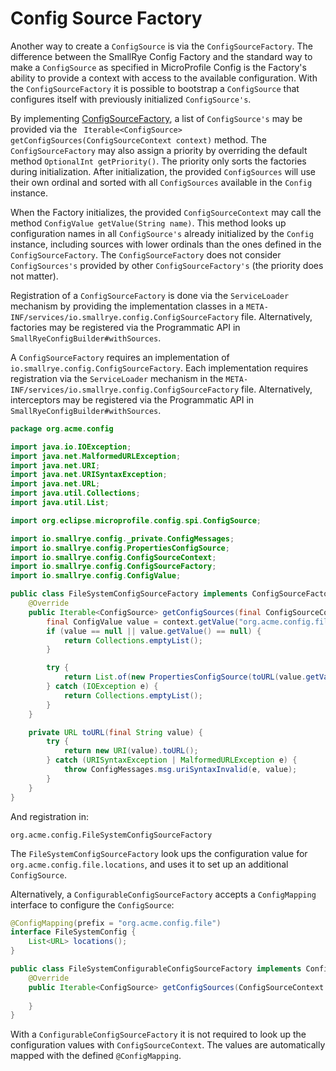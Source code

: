 # Config Source Factory

Another way to create a `ConfigSource` is via the `ConfigSourceFactory`. The difference between the SmallRye Config 
Factory and the standard way to make a `ConfigSource` as specified in MicroProfile Config is the Factory's ability to 
provide a context with access to the available configuration. With the `ConfigSourceFactory` it is possible to 
bootstrap a `ConfigSource` that configures itself with previously initialized `ConfigSource's`.

By implementing 
[ConfigSourceFactory](https://github.com/smallrye/smallrye-config/blob/main/implementation/src/main/java/io/smallrye/config/ConfigSourceFactory.java), 
a list of `ConfigSource's` may be provided via the `
Iterable<ConfigSource> getConfigSources(ConfigSourceContext context)` method. The `ConfigSourceFactory` may also 
assign a priority by overriding the default method `OptionalInt getPriority()`. The priority only sorts the factories 
during initialization. After initialization, the provided `ConfigSources` will use their own ordinal and sorted with 
all `ConfigSources` available in the `Config` instance.

When the Factory initializes, the provided `ConfigSourceContext` may call the method 
`ConfigValue getValue(String name)`. This method looks up configuration names in all `ConfigSource's` already 
initialized by the `Config` instance, including sources with lower ordinals than the ones defined in the 
`ConfigSourceFactory`. The `ConfigSourceFactory` does not consider `ConfigSources's` provided by other 
`ConfigSourceFactory's` (the priority does not matter).

Registration of a `ConfigSourceFactory` is done via the `ServiceLoader` mechanism by providing the
implementation classes in a `META-INF/services/io.smallrye.config.ConfigSourceFactory` file. Alternatively, factories
may be registered via the Programmatic API in `SmallRyeConfigBuilder#withSources`.

A `ConfigSourceFactory` requires an implementation of `io.smallrye.config.ConfigSourceFactory`. Each implementation 
requires registration via the `ServiceLoader` mechanism in the 
`META-INF/services/io.smallrye.config.ConfigSourceFactory` file. Alternatively, interceptors may be registered via the 
Programmatic API in `SmallRyeConfigBuilder#withSources`.

```java
package org.acme.config

import java.io.IOException;
import java.net.MalformedURLException;
import java.net.URI;
import java.net.URISyntaxException;
import java.net.URL;
import java.util.Collections;
import java.util.List;

import org.eclipse.microprofile.config.spi.ConfigSource;

import io.smallrye.config._private.ConfigMessages;
import io.smallrye.config.PropertiesConfigSource;
import io.smallrye.config.ConfigSourceContext;
import io.smallrye.config.ConfigSourceFactory;
import io.smallrye.config.ConfigValue;

public class FileSystemConfigSourceFactory implements ConfigSourceFactory {
    @Override
    public Iterable<ConfigSource> getConfigSources(final ConfigSourceContext context) {
        final ConfigValue value = context.getValue("org.acme.config.file.locations");
        if (value == null || value.getValue() == null) {
            return Collections.emptyList();
        }

        try {
            return List.of(new PropertiesConfigSource(toURL(value.getValue()), 250));
        } catch (IOException e) {
            return Collections.emptyList();
        }
    }

    private URL toURL(final String value) {
        try {
            return new URI(value).toURL();
        } catch (URISyntaxException | MalformedURLException e) {
            throw ConfigMessages.msg.uriSyntaxInvalid(e, value);
        }
    }
}
```

And registration in:

```properties title="META-INF/services/io.smallrye.config.ConfigSourceFactory"
org.acme.config.FileSystemConfigSourceFactory
```

The `FileSystemConfigSourceFactory` look ups the configuration value for `org.acme.config.file.locations`, and uses it 
to set up an additional `ConfigSource`.

Alternatively, a `ConfigurableConfigSourceFactory` accepts a `ConfigMapping` interface to configure the `ConfigSource`:

```java
@ConfigMapping(prefix = "org.acme.config.file")
interface FileSystemConfig {
    List<URL> locations();   
}
```

```java
public class FileSystemConfigurableConfigSourceFactory implements ConfigurableConfigSourceFactory<FileSystemConfig> {
    @Override
    public Iterable<ConfigSource> getConfigSources(ConfigSourceContext context, FileSystemConfig config) {
        
    }
}
```

With a `ConfigurableConfigSourceFactory` it is not required to look up the configuration values with 
`ConfigSourceContext`. The values are automatically mapped with the defined `@ConfigMapping`.
